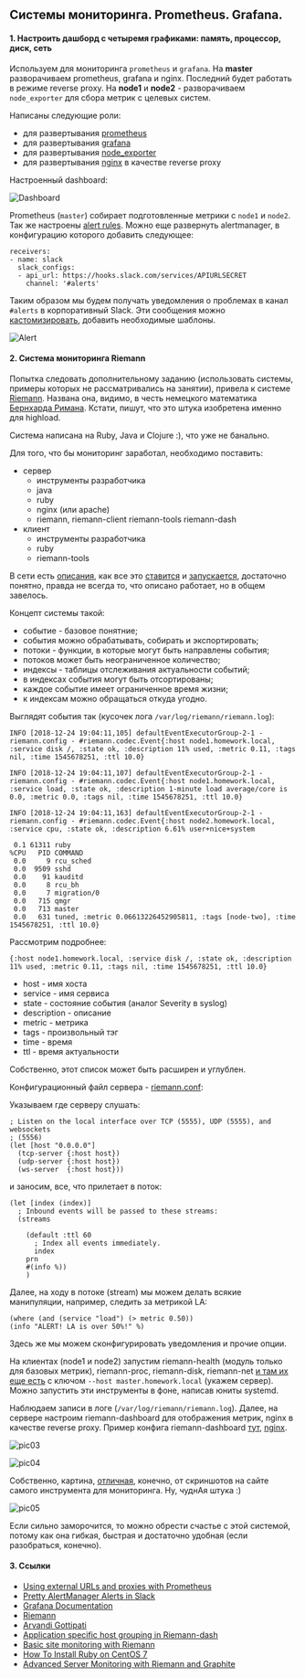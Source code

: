 ## Системы мониторинга. Prometheus. Grafana.

#### 1. Настроить дашборд с четыремя графиками: память, процессор, диск, сеть

Используем для мониторинга `prometheus` и `grafana`. На **master** разворачиваем prometheus, grafana и nginx. Последний будет работать в режиме reverse proxy. На **node1** и **node2** - разворачиваем `node_exporter` для сбора метрик с целевых систем.

Написаны следующие роли:

- для развертывания [prometheus](roles/add_prometheus)
- для развертывания [grafana](roles/add_grafana)
- для развертывания [node_exporter](roles/add_node_exporter)
- для развертывания [nginx](roles/add_nginx_server) в качестве reverse proxy

Настроенный dashboard:

![Dashboard](pic/pic01.png)

Prometheus (`master`) собирает подготовленные метрики с `node1` и `node2`. Так же настроены [alert rules](roles/add_prometheus/templates/alert.rules.j2). Можно еще развернуть alertmanager, в конфигурацию которого добавить следующее:

```
receivers:
- name: slack
  slack_configs:
  - api_url: https://hooks.slack.com/services/APIURLSECRET
    channel: '#alerts'
```

Таким образом мы будем получать уведомления о проблемах в канал `#alerts` в корпоративный Slack. Эти сообщения можно [кастомизировать](https://harthoover.com/pretty-alertmanager-alerts-in-slack/), добавить необходимые шаблоны.

![Alert](pic/pic02.png)

#### 2. Система мониторинга Riemann

Попытка следовать дополнительному заданию (использовать системы, примеры которых не рассматривались на занятии), привела к системе [Riemann](http://riemann.io/). Названа она, видимо, в честь немецкого математика [Бернхарда Римана](https://ru.wikipedia.org/wiki/%D0%A0%D0%B8%D0%BC%D0%B0%D0%BD,_%D0%91%D0%B5%D1%80%D0%BD%D1%85%D0%B0%D1%80%D0%B4). Кстати, пишут, что это штука изобретена именно для highload.

Система написана на Ruby, Java и Clojure :), что уже не банально. 

Для того, что бы мониторинг заработал, необходимо поставить:

- сервер
	- инструменты разработчика
	- java
	- ruby
	- nginx (или apache)
	- riemann, riemann-client riemann-tools riemann-dash
- клиент
	- инструменты разработчика
	- ruby
	- riemann-tools

В сети есть [описания](https://medium.com/ovni/riemann-io-a113478d7705), как все это [ставится](https://www.kartar.net/2014/12/an-introduction-to-riemann/) и [запускается](https://habr.com/company/selectel/blog/281651/), достаточно понятно, правда не всегда то, что описано работает, но в общем завелось.

Концепт системы такой:

- событие - базовое понятние;
- события можно обрабатывать, собирать и экспортировать;
- потоки - функции, в которые могут быть направлены события;
- потоков может быть неограниченное количество;
- индексы - таблицы отслеживания актуальности событий;
- в индексах события могут быть отсортированы;
- каждое событие имеет ограниченное время жизни;
- к индексам можно обращаться откуда угодно.

Выглядят события так (кусочек лога `/var/log/riemann/riemann.log`):

```
INFO [2018-12-24 19:04:11,105] defaultEventExecutorGroup-2-1 - riemann.config - #riemann.codec.Event{:host node1.homework.local, :service disk /, :state ok, :description 11% used, :metric 0.11, :tags nil, :time 1545678251, :ttl 10.0}

INFO [2018-12-24 19:04:11,107] defaultEventExecutorGroup-2-1 - riemann.config - #riemann.codec.Event{:host node1.homework.local, :service load, :state ok, :description 1-minute load average/core is 0.0, :metric 0.0, :tags nil, :time 1545678251, :ttl 10.0}

INFO [2018-12-24 19:04:11,163] defaultEventExecutorGroup-2-1 - riemann.config - #riemann.codec.Event{:host node2.homework.local, :service cpu, :state ok, :description 6.61% user+nice+system

 0.1 61311 ruby
%CPU   PID COMMAND
 0.0     9 rcu_sched
 0.0  9509 sshd
 0.0    91 kauditd
 0.0     8 rcu_bh
 0.0     7 migration/0
 0.0   715 qmgr
 0.0   713 master
 0.0   631 tuned, :metric 0.06613226452905811, :tags [node-two], :time 1545678251, :ttl 10.0}
```

Рассмотрим подробнее:

```
{:host node1.homework.local, :service disk /, :state ok, :description 11% used, :metric 0.11, :tags nil, :time 1545678251, :ttl 10.0}
```

* host - имя хоста
* service - имя сервиса
* state - состояние события (аналог Severity в syslog)
* description - описание
* metric - метрика
* tags - произвольный тэг
* time - время
* ttl - время актуальности

Собственно, этот список может быть расширен и углублен. 

Конфигурационный файл сервера - [riemann.conf](Reimann/riemann.conf):

Указываем где серверу слушать:

```
; Listen on the local interface over TCP (5555), UDP (5555), and websockets
; (5556)
(let [host "0.0.0.0"]
  (tcp-server {:host host})
  (udp-server {:host host})
  (ws-server  {:host host}))
``` 

и заносим, все, что прилетает в поток:

```
(let [index (index)]
  ; Inbound events will be passed to these streams:
  (streams

    (default :ttl 60
      ; Index all events immediately.
      index
	prn
	#(info %))
    )
```

Далее, на ходу в потоке (stream) мы можем делать всякие манипуляции, например, следить за метрикой LA:

```
(where (and (service "load") (> metric 0.50))
(info "ALERT! LA is over 50%!" %)
```

Здесь же мы можем сконфигурировать уведомления и прочие опции. 

На клиентах (node1 и node2) запустим riemann-health (модуль только для базовых метрик), riemann-proc, riemann-disk, riemann-net [и там их еще есть](https://github.com/riemann/riemann-tools) с ключом `--host master.homework.local` (укажем сервер). Можно запустить эти инструменты в фоне, написав юниты systemd.

Наблюдаем записи в логе (`/var/log/riemann/riemann.log`). Далее, на сервере настроим riemann-dashboard для отображения метрик, nginx в качестве reverse proxy. Пример конфига riemann-dashboard [тут](dash/), [nginx](Reimann/default.conf).

![pic03](pic/pic03.png)

![pic04](pic/pic04.png)

Собственно, картина, [отличная](http://riemann.io/dashboard.html), конечно, от скриншотов на сайте самого инструмента для мониторинга. Ну, чуднАя штука :)

![pic05](pic/pic05.png)

Если сильно заморочится, то можно обрести счастье с этой системой, потому как она гибкая, быстрая и достаточно удобная (если разобраться, конечно).

#### 3. Ссылки

- [Using external URLs and proxies with Prometheus](https://www.robustperception.io/using-external-urls-and-proxies-with-prometheus)
- [Pretty AlertManager Alerts in Slack](https://harthoover.com/pretty-alertmanager-alerts-in-slack/)
- [Grafana Documentation](http://docs.grafana.org/)
- [Riemann](http://www.admin-magazine.com/Archive/2016/35/Proactive-Monitoring)
- [Arvandi Gottipati](https://robinhood.engineering/@aravindg)
- [Application specific host grouping in Riemann-dash](https://gist.github.com/aaronfeng/4583640)
- [Basic site monitoring with Riemann](https://adambard.com/blog/basic-website-monitoring-with-riemann/)
- [How To Install Ruby on CentOS 7](https://linuxize.com/post/how-to-install-ruby-on-centos-7/)
- [Advanced Server Monitoring with Riemann and Graphite](https://stewartadam.io/blog/2014/01/02/advanced-server-monitoring-riemann-and-graphite)